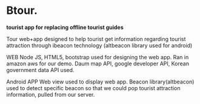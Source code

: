 Btour. 
=====

<strong>tourist app for replacing offline tourist guides</strong>

Tour web+app designed to help tourist get information regarding tourist attraction through ibeacon technology
(altbeacon library used for android)

WEB 
Node JS, HTML5, bootstrap used for designing the web app. Ran in amazon aws for our demo.
Daum map API, google developer API, Korean government data API used.

Android APP
Web view used to display web app.
Beacon library(altbeacon) used to detect specific beacon so that we could pop tourist attraction information, pulled from our server.
